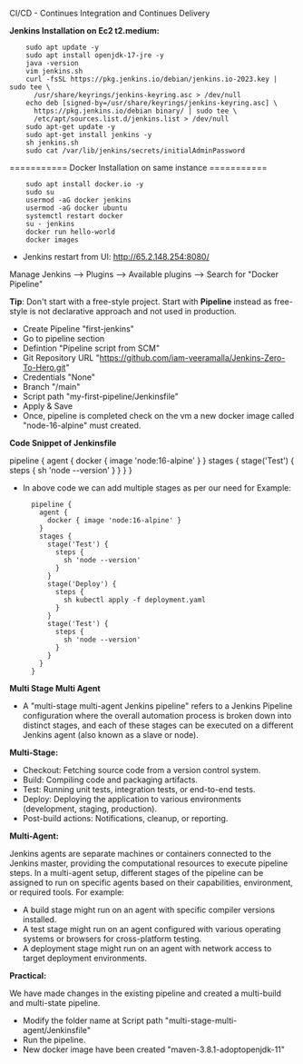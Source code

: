 CI/CD - Continues Integration and Continues Delivery

**Jenkins Installation on Ec2 t2.medium:**

        sudo apt update -y
        sudo apt install openjdk-17-jre -y
        java -version
        vim jenkins.sh
        curl -fsSL https://pkg.jenkins.io/debian/jenkins.io-2023.key | sudo tee \
          /usr/share/keyrings/jenkins-keyring.asc > /dev/null
        echo deb [signed-by=/usr/share/keyrings/jenkins-keyring.asc] \
          https://pkg.jenkins.io/debian binary/ | sudo tee \
          /etc/apt/sources.list.d/jenkins.list > /dev/null
        sudo apt-get update -y
        sudo apt-get install jenkins -y
        sh jenkins.sh
        sudo cat /var/lib/jenkins/secrets/initialAdminPassword

=========== Docker Installation on same instance ===========

        sudo apt install docker.io -y
        sudo su
        usermod -aG docker jenkins
        usermod -aG docker ubuntu
        systemctl restart docker
        su - jenkins
        docker run hello-world
        docker images

* Jenkins restart from UI: http://65.2.148.254:8080/

Manage Jenkins    -->    Plugins    -->    Available plugins    -->    Search for "Docker Pipeline"

**Tip**: Don't start with a free-style project. Start with **Pipeline** instead as free-style is not declarative approach and not used in production.

* Create Pipeline "first-jenkins"
* Go to pipeline section
* Defintion "Pipeline script from SCM"
* Git Repository URL "https://github.com/iam-veeramalla/Jenkins-Zero-To-Hero.git"
* Credentials "None"
* Branch "/main"
* Script path "my-first-pipeline/Jenkinsfile"
* Apply & Save
* Once, pipeline is completed check on the vm a new docker image called "node-16-alpine" must created.

**Code Snippet of Jenkinsfile**

pipeline {
  agent {
    docker { image 'node:16-alpine' }
  }
  stages {
    stage('Test') {
      steps {
        sh 'node --version'
      }
    }
  }
}

* In above code we can add multiple stages as per our need for Example:

        pipeline {
          agent {
            docker { image 'node:16-alpine' }
          }
          stages {
            stage('Test') {
              steps {
                sh 'node --version'
              }
            }
            stage('Deploy') {
              steps {
                sh kubectl apply -f deployment.yaml
              }
            }
            stage('Test') {
              steps {
                sh 'node --version'
              }
            }
          }
        }


**Multi Stage Multi Agent**

* A "multi-stage multi-agent Jenkins pipeline" refers to a Jenkins Pipeline configuration where the overall automation process is broken down into distinct stages, and each of these stages can be executed on a different Jenkins agent (also known as a slave or node).

**Multi-Stage:**

* Checkout: Fetching source code from a version control system.
* Build: Compiling code and packaging artifacts.
* Test: Running unit tests, integration tests, or end-to-end tests.
* Deploy: Deploying the application to various environments (development, staging, production).
* Post-build actions: Notifications, cleanup, or reporting.

**Multi-Agent:**

Jenkins agents are separate machines or containers connected to the Jenkins master, providing the computational resources to execute pipeline steps. In a multi-agent setup, different stages of the pipeline can be assigned to run on specific agents based on their capabilities, environment, or required tools. For example:

* A build stage might run on an agent with specific compiler versions installed.
* A test stage might run on an agent configured with various operating systems or browsers for cross-platform testing.
* A deployment stage might run on an agent with network access to target deployment environments.

**Practical:**

We have made changes in the existing pipeline and created a multi-build and multi-state pipeline.

* Modify the folder name at Script path "multi-stage-multi-agent/Jenkinsfile"
* Run the pipeline.
* New docker image have been created "maven-3.8.1-adoptopenjdk-11"
    
